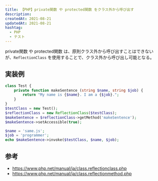 ```yaml
---
title: 【PHP】private関数 や protected関数 をクラス外から呼び出す
description:
createdAt: 2021-08-21
updatedAt: 2021-08-21
hashtag: 
  - PHP
  - テスト
---
```

private関数 や protected関数 は、原則クラス外から呼び出すことはできないが、`ReflectionClass` を使用することで、クラス外から呼び出し可能となる。

## 実装例

```php
class Test {
    private function makeSentence (string $name, string $job) {
        return "My name is {$name}. I am a {$job}.";
    }
}
$testClass = new Test();
$reflectionClass = new ReflectionClass($testClass);
$makeSentence = $reflectionClass->getMethod('makeSentence');
$makeSentence->setAccessible(true);

$name = 'same.js';
$job = 'programmer';
echo $makeSentence->invoke($testClass, $name, $job);
```

## 参考
* https://www.php.net/manual/ja/class.reflectionclass.php
* https://www.php.net/manual/ja/class.reflectionmethod.php

